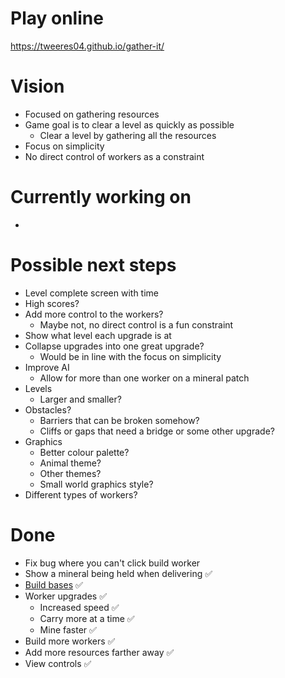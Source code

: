 # Play online

https://tweeres04.github.io/gather-it/

# Vision

- Focused on gathering resources
- Game goal is to clear a level as quickly as possible
  - Clear a level by gathering all the resources
- Focus on simplicity
- No direct control of workers as a constraint

# Currently working on

-

# Possible next steps

- Level complete screen with time
- High scores?
- Add more control to the workers?
  - Maybe not, no direct control is a fun constraint
- Show what level each upgrade is at
- Collapse upgrades into one great upgrade?
  - Would be in line with the focus on simplicity
- Improve AI
  - Allow for more than one worker on a mineral patch
- Levels
  - Larger and smaller?
- Obstacles?
  - Barriers that can be broken somehow?
  - Cliffs or gaps that need a bridge or some other upgrade?
- Graphics
  - Better colour palette?
  - Animal theme?
  - Other themes?
  - Small world graphics style?
- Different types of workers?

# Done

- Fix bug where you can't click build worker
- Show a mineral being held when delivering ✅
- [Build bases](bases.md) ✅
- Worker upgrades ✅
  - Increased speed ✅
  - Carry more at a time ✅
  - Mine faster ✅
- Build more workers ✅
- Add more resources farther away ✅
- View controls ✅
